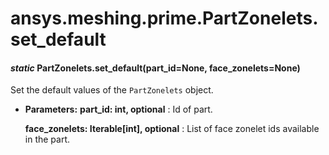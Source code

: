 <a id="ansys-meshing-prime-partzonelets-set-default"></a>

# ansys.meshing.prime.PartZonelets.set_default

<a id="ansys.meshing.prime.PartZonelets.set_default"></a>

#### *static* PartZonelets.set_default(part_id=None, face_zonelets=None)

Set the default values of the `PartZonelets` object.

* **Parameters:**
  **part_id: int, optional**
  : Id of part.

  **face_zonelets: Iterable[int], optional**
  : List of face zonelet ids available in the part.

<!-- !! processed by numpydoc !! -->
